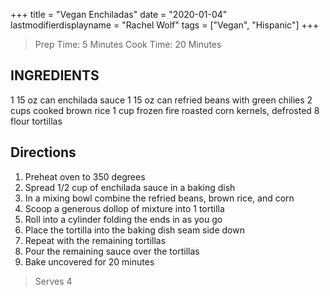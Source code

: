 +++
title = "Vegan Enchiladas"
date = "2020-01-04"
lastmodifierdisplayname = "Rachel Wolf"
tags = ["Vegan", "Hispanic"]
+++

> Prep Time: 5 Minutes
> Cook Time: 20 Minutes

## INGREDIENTS

1 15 oz can enchilada sauce
1 15 oz can refried beans with green chilies
2 cups cooked brown rice
1 cup frozen fire roasted corn kernels, defrosted
8 flour tortillas

## Directions

1. Preheat oven to 350 degrees
2. Spread 1/2 cup of enchilada sauce in a baking dish
3. In a mixing bowl combine the refried beans, brown rice, and corn
4. Scoop a generous dollop of mixture into 1 tortilla
5. Roll into a cylinder folding the ends in as you go
6. Place the tortilla into the baking dish seam side down
7. Repeat with the remaining tortillas
8. Pour the remaining sauce over the tortillas
9. Bake uncovered for 20 minutes

> Serves 4